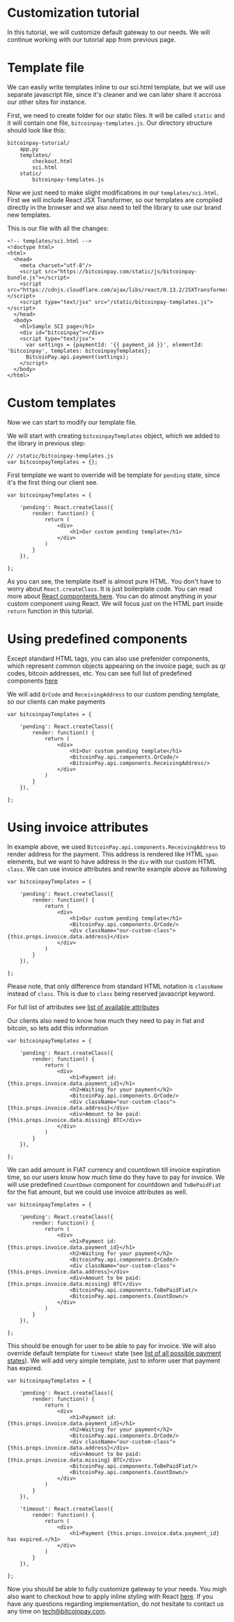 # Customization tutorial

In this tutorial, we will customize default gateway to our needs. We will continue working with our tutorial app from previous page.

# Template file
We can easily write templates inline to our sci.html template, but we will use separate javascript file, since it's cleaner and we can later share it accross our other sites for instance.

First, we need to create folder for our static files. It will be called `static` and it will contain one file, `bitcoinpay-templates.js`. Our directory structure should look like this:

    bitcoinpay-tutorial/
        app.py
        templates/
            checkout.html
            sci.html
        static/
            bitcoinpay-templates.js

Now we just need to make slight modifications in our `templates/sci.html`. First we will include React JSX Transformer, so our templates are compiled directly in the browser and we also need to tell the library to use our brand new templates.

This is our file with all the changes:

    <!-- templates/sci.html -->
    <!doctype html>
    <html>
      <head>
        <meta charset="utf-8"/>
        <script src="https://bitcoinpay.com/static/js/bitcoinpay-bundle.js"></script>
        <script src="https://cdnjs.cloudflare.com/ajax/libs/react/0.13.2/JSXTransformer.js"></script>
        <script type="text/jsx" src="/static/bitcoinpay-templates.js"></script>
      </head>
      <body>
        <h1>Sample SCI page</h1>
        <div id="bitcoinpay"></div>
        <script type="text/jsx">
          var settings = {paymentId: '{{ payment_id }}', elementId: 'bitcoinpay', templates: bitcoinpayTemplates};
          BitcoinPay.api.payment(settings);
        </script>
      </body>
    </html>

# Custom templates
Now we can start to modify our template file.

We will start with creating `bitcoinpayTemplates` object, which we added to the library in previous step:

    // /static/bitcoinpay-templates.js
    var bitcoinpayTemplates = {};

First template we want to override will be template for `pending` state, since it's the first thing our client see.

    var bitcoinpayTemplates = {

        'pending': React.createClass({
            render: function() {
                return (
                    <div>
                        <h1>Our custom pending template</h1>
                    </div>
                )
            }
        }),

    };

As you can see, the template itself is almost pure HTML. You don't have to worry about `React.createClass`. It is just boilerplate code. You can read more about [React compontents here](https://facebook.github.io/react/docs/reusable-components.html). You can do almost anything in your custom component using React. We will focus just on the HTML part inside `return` function in this tutorial.

# Using predefined components
Except standard HTML tags, you can also use prefenider components, which represent common objects appearing on the invoice page, such as qr codes, bitcoin addresses, etc. You can see full list of predefined components [here](index.md#predefined-components)

We will add `QrCode` and `ReceivingAddress` to our custom pending template, so our clients can make payments

    var bitcoinpayTemplates = {

        'pending': React.createClass({
            render: function() {
                return (
                    <div>
                        <h1>Our custom pending template</h1>
                        <BitcoinPay.api.components.QrCode/>
                        <BitcoinPay.api.components.ReceivingAddress/>
                    </div>
                )
            }
        }),

    };

# Using invoice attributes
In example above, we used `BitcoinPay.api.components.ReceivingAddress` to render address for the payment. This address is rendered like HTML `span` elements, but we want to have address in the `div` with our custom HTML `class`. We can use invoice attributes and rewrite example above as following

    var bitcoinpayTemplates = {

        'pending': React.createClass({
            render: function() {
                return (
                    <div>
                        <h1>Our custom pending template</h1>
                        <BitcoinPay.api.components.QrCode/>
                        <div className="our-custom-class">{this.props.invoice.data.address}</div>
                    </div>
                )
            }
        }),

    };

Please note, that only difference from standard HTML notation is `className` instead of `class`. This is due to `class` being reserved javascript keyword.

For full list of attributes see [list of available attributes](index.md#list-of-invoice-attributes)


Our clients also need to know how much they need to pay in fiat and bitcoin, so lets add this information

    var bitcoinpayTemplates = {

        'pending': React.createClass({
            render: function() {
                return (
                    <div>
                        <h1>Payment id: {this.props.invoice.data.payment_id}</h1>
                        <h2>Waiting for your payment</h2>
                        <BitcoinPay.api.components.QrCode/>
                        <div className="our-custom-class">{this.props.invoice.data.address}</div>
                        <div>Amount to be paid: {this.props.invoice.data.missing} BTC</div>
                    </div>
                )
            }
        }),

    };

We can add amount in FIAT currency and countdown till invoice expiration time, so our users know how much time do they have to pay for invoice. We will use predefined `CountDown` component for countdown and `ToBePaidFiat` for the fiat amount, but we could use invoice attributes as well.

    var bitcoinpayTemplates = {

        'pending': React.createClass({
            render: function() {
                return (
                    <div>
                        <h1>Payment id: {this.props.invoice.data.payment_id}</h1>
                        <h2>Waiting for your payment</h2>
                        <BitcoinPay.api.components.QrCode/>
                        <div className="our-custom-class">{this.props.invoice.data.address}</div>
                        <div>Amount to be paid: {this.props.invoice.data.missing} BTC</div>
                        <BitcoinPay.api.components.ToBePaidFiat/>
                        <BitcoinPay.api.components.CountDown/>
                    </div>
                )
            }
        }),

    };

This should be enough for user to be able to pay for invoice. We will also override default template for `timeout` state (see [list of all possible payment states](index.md#list-of-payment-states)). We will add very simple template, just to inform user that payment has expired.

    var bitcoinpayTemplates = {

        'pending': React.createClass({
            render: function() {
                return (
                    <div>
                        <h1>Payment id: {this.props.invoice.data.payment_id}</h1>
                        <h2>Waiting for your payment</h2>
                        <BitcoinPay.api.components.QrCode/>
                        <div className="our-custom-class">{this.props.invoice.data.address}</div>
                        <div>Amount to be paid: {this.props.invoice.data.missing} BTC</div>
                        <BitcoinPay.api.components.ToBePaidFiat/>
                        <BitcoinPay.api.components.CountDown/>
                    </div>
                )
            }
        }),

        'timeout': React.createClass({
            render: function() {
                return (
                    <div>
                        <h1>Payment {this.props.invoice.data.payment_id} has expired.</h1>
                    </div>
                )
            }
        }),

    };

Now you should be able to fully customize gateway to your needs. You migh also want to checkout how to apply inline styling with React [here](https://facebook.github.io/react/tips/inline-styles.html). If you have any questions regarding implementation, do not hesitate to contact us any time on tech@bitcoinpay.com.

